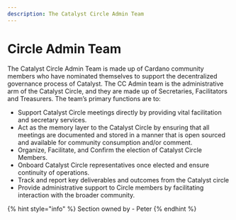 ```yaml
---
description: The Catalyst Circle Admin Team
---
```


# Circle Admin Team



The Catalyst Circle Admin Team is made up of Cardano community members who have nominated themselves to support the decentralized governance process of Catalyst. The CC Admin team is the administrative arm of the Catalyst Circle, and they are made up of Secretaries, Facilitators and Treasurers. The team’s primary functions are to:

* Support Catalyst Circle meetings directly by providing vital facilitation and secretary services.
* Act as the memory layer to the Catalyst Circle by ensuring that all meetings are documented and stored in a manner that is open sourced and available for community consumption and/or comment.
* Organize, Facilitate, and Confirm the election of Catalyst Circle Members.
* Onboard Catalyst Circle representatives once elected and ensure continuity of operations.
* Track and report key deliverables and outcomes from the Catalyst circle
* Provide administrative support to Circle members by facilitating interaction with the broader community.

{% hint style="info" %}
Section owned by - Peter
{% endhint %}
